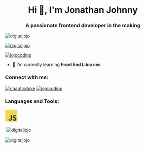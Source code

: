 <h1 align="center">Hi 👋, I'm Jonathan Johnny</h1>
<h3 align="center">A passionate frontend developer in the making</h3>

<p align="left"> <img src="https://komarev.com/ghpvc/?username=digitaljojo&label=Profile%20views&color=0e75b6&style=flat" alt="digitaljojo" /> </p>

<p align="left"> <a href="https://github.com/ryo-ma/github-profile-trophy"><img src="https://github-profile-trophy.vercel.app/?username=digitaljojo" alt="digitaljojo" /></a> </p>

<p align="left"> <a href="https://twitter.com/jojocoding" target="blank"><img src="https://img.shields.io/twitter/follow/jojocoding?logo=twitter&style=for-the-badge" alt="jojocoding" /></a> </p>

- 🌱 I’m currently learning **Front End Libraries**

<h3 align="left">Connect with me:</h3>
<p align="left">
<a href="https://codepen.io/chaoticduke" target="blank"><img align="center" src="https://raw.githubusercontent.com/rahuldkjain/github-profile-readme-generator/master/src/images/icons/Social/codepen.svg" alt="chaoticduke" height="30" width="40" /></a>
<a href="https://twitter.com/jojocoding" target="blank"><img align="center" src="https://raw.githubusercontent.com/rahuldkjain/github-profile-readme-generator/master/src/images/icons/Social/twitter.svg" alt="jojocoding" height="30" width="40" /></a>
</p>

<h3 align="left">Languages and Tools:</h3>
<p align="left"> <a href="https://developer.mozilla.org/en-US/docs/Web/JavaScript" target="_blank" rel="noreferrer"> <img src="https://raw.githubusercontent.com/devicons/devicon/master/icons/javascript/javascript-original.svg" alt="javascript" width="40" height="40"/> </a> </p>

<p>&nbsp;<img align="center" src="https://github-readme-stats.vercel.app/api?username=digitaljojo&show_icons=true&locale=en" alt="digitaljojo" /></p>

<p><img align="center" src="https://github-readme-streak-stats.herokuapp.com/?user=digitaljojo&" alt="digitaljojo" /></p>
